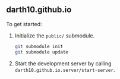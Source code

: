 ## darth10.github.io

To get started:

1. Initialize the `public/` submodule.
   ``` sh
   git submodule init
   git submodule update
   ```

1. Start the development server by calling
   `darth10.github.io.server/start-server`.
